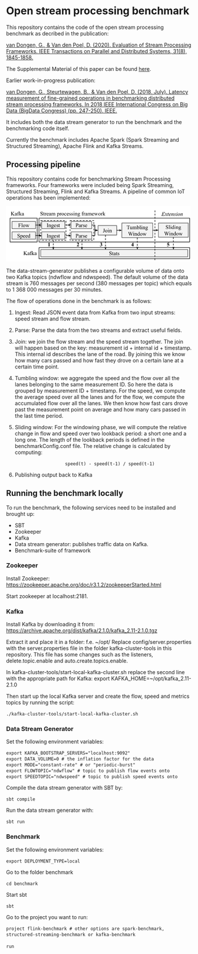 # Open stream processing benchmark

This repository contains the code of the open stream processing benchmark as decribed in the publication:

[van Dongen, G., & Van den Poel, D. (2020). Evaluation of Stream Processing Frameworks. IEEE Transactions on Parallel and Distributed Systems, 31(8), 1845-1858.](https://ieeexplore.ieee.org/abstract/document/9025240)

The Supplemental Material of this paper can be found [here](https://s3.amazonaws.com/ieeecs.cdn.csdl.public/trans/td/2020/08/extras/ttd202008-09025240s1-supp1-2978480.pdf).

Earlier work-in-progress publication:

[van Dongen, G., Steurtewagen, B., & Van den Poel, D. (2018, July). Latency measurement of fine-grained operations in benchmarking distributed stream processing frameworks. In 2018 IEEE International Congress on Big Data (BigData Congress) (pp. 247-250). IEEE.](https://ieeexplore.ieee.org/document/8457759)


It includes both the data stream generator to run the benchmark and the benchmarking code itself.

Currently the benchmark includes Apache Spark (Spark Streaming and Structured Streaming), Apache Flink and Kafka Streams.

## Processing pipeline
This repository contains code for benchmarking Stream Processing frameworks. Four frameworks were included being Spark Streaming, Structured Streaming, Flink and Kafka Streams.
A pipeline of common IoT operations has been implemented:

<img src="./benchmark/docs/images/processing_flow.png" alt="processing_flow" width="500" height="150"/>

The data-stream-generator publishes a configurable volume of data onto two Kafka topics (ndwflow and ndwspeed). The default volume of the data stream is 760 messages per second (380 messages per topic) which equals to 1 368 000 messages per 30 minutes.

The flow of operations done in the benchmark is as follows:

   1. Ingest: Read JSON event data from Kafka from two input streams: speed stream and flow stream.
   2. Parse: Parse the data from the two streams and extract useful fields.
   3. Join: we join the flow stream and the speed stream together.
            The join will happen based on the key: measurement id + internal id + timestamp.
            This internal id describes the lane of the road.
            By joining this we know how many cars passed and how fast they drove
            on a certain lane at a certain time point.
   4. Tumbling window: we aggregate the speed and the flow over all
                   the lanes belonging to the same measurement ID. So here the data is grouped by measurement ID + timestamp. For the speed, we compute the average speed over all the lanes and for the flow, we compute the accumulated flow over all the lanes. We then know how fast cars drove past the measurement
                    point on average and how many cars passed in the last time period.
   5. Sliding window: For the windowing phase, we will compute the relative change in flow and speed over two lookback period: a short one and a long one. The length of the lookback periods is defined in the benchmarkConfig.conf file. The relative change is calculated by computing:

                             speed(t) - speed(t-1) / speed(t-1)

   6. Publishing output back to Kafka

## Running the benchmark locally
To run the benchmark, the following services need to be installed and brought up:
- SBT
- Zookeeper
- Kafka
- Data stream generator: publishes traffic data on Kafka.
- Benchmark-suite of framework

### Zookeeper
Install Zookeeper: https://zookeeper.apache.org/doc/r3.1.2/zookeeperStarted.html

Start zookeeper at localhost:2181.

### Kafka
Install Kafka by downloading it from:
https://archive.apache.org/dist/kafka/2.1.0/kafka_2.11-2.1.0.tgz 

Extract it and place it in a folder: f.e. ~/opt/
Replace config/server.properties with the server.properties file in the folder kafka-cluster-tools in this repository. This file has some changes such as the listeners, delete.topic.enable and auto.create.topics.enable.

In kafka-cluster-tools/start-local-kafka-cluster.sh replace the second line with the appropriate path for Kafka:
  export KAFKA_HOME=~/opt/kafka_2.11-2.1.0

Then start up the local Kafka server and create the flow, speed and metrics topics by running the script:

    ./kafka-cluster-tools/start-local-kafka-cluster.sh

### Data Stream Generator
Set the following environment variables:

    export KAFKA_BOOTSTRAP_SERVERS="localhost:9092"
    export DATA_VOLUME=0 # the inflation factor for the data
    export MODE="constant-rate" # or "periodic-burst"
    export FLOWTOPIC="ndwflow" # topic to publish flow events onto
    export SPEEDTOPIC="ndwspeed" # topic to publish speed events onto

Compile the data stream generator with SBT by:

    sbt compile

Run the data stream generator with:

    sbt run

### Benchmark 

Set the following environment variables:

    export DEPLOYMENT_TYPE=local

Go to the folder benchmark 

    cd benchmark

Start sbt

    sbt

Go to the project you want to run:

    project flink-benchmark # other options are spark-benchmark, structured-streaming-benchmark or kafka-benchmark

    run



